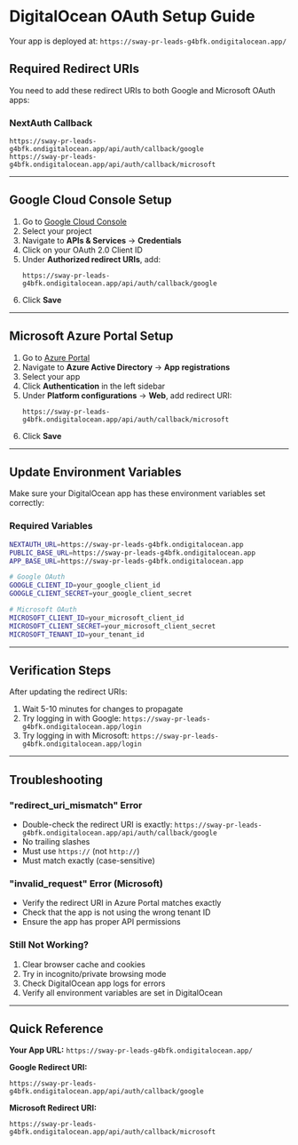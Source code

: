 # DigitalOcean OAuth Setup Guide

Your app is deployed at: `https://sway-pr-leads-g4bfk.ondigitalocean.app/`

## Required Redirect URIs

You need to add these redirect URIs to both Google and Microsoft OAuth apps:

### NextAuth Callback
```
https://sway-pr-leads-g4bfk.ondigitalocean.app/api/auth/callback/google
https://sway-pr-leads-g4bfk.ondigitalocean.app/api/auth/callback/microsoft
```

---

## Google Cloud Console Setup

1. Go to [Google Cloud Console](https://console.cloud.google.com/)
2. Select your project
3. Navigate to **APIs & Services** → **Credentials**
4. Click on your OAuth 2.0 Client ID
5. Under **Authorized redirect URIs**, add:
   ```
   https://sway-pr-leads-g4bfk.ondigitalocean.app/api/auth/callback/google
   ```
6. Click **Save**

---

## Microsoft Azure Portal Setup

1. Go to [Azure Portal](https://portal.azure.com/)
2. Navigate to **Azure Active Directory** → **App registrations**
3. Select your app
4. Click **Authentication** in the left sidebar
5. Under **Platform configurations** → **Web**, add redirect URI:
   ```
   https://sway-pr-leads-g4bfk.ondigitalocean.app/api/auth/callback/microsoft
   ```
6. Click **Save**

---

## Update Environment Variables

Make sure your DigitalOcean app has these environment variables set correctly:

### Required Variables
```bash
NEXTAUTH_URL=https://sway-pr-leads-g4bfk.ondigitalocean.app
PUBLIC_BASE_URL=https://sway-pr-leads-g4bfk.ondigitalocean.app
APP_BASE_URL=https://sway-pr-leads-g4bfk.ondigitalocean.app

# Google OAuth
GOOGLE_CLIENT_ID=your_google_client_id
GOOGLE_CLIENT_SECRET=your_google_client_secret

# Microsoft OAuth
MICROSOFT_CLIENT_ID=your_microsoft_client_id
MICROSOFT_CLIENT_SECRET=your_microsoft_client_secret
MICROSOFT_TENANT_ID=your_tenant_id
```

---

## Verification Steps

After updating the redirect URIs:

1. Wait 5-10 minutes for changes to propagate
2. Try logging in with Google: `https://sway-pr-leads-g4bfk.ondigitalocean.app/login`
3. Try logging in with Microsoft: `https://sway-pr-leads-g4bfk.ondigitalocean.app/login`

---

## Troubleshooting

### "redirect_uri_mismatch" Error
- Double-check the redirect URI is exactly: `https://sway-pr-leads-g4bfk.ondigitalocean.app/api/auth/callback/google`
- No trailing slashes
- Must use `https://` (not `http://`)
- Must match exactly (case-sensitive)

### "invalid_request" Error (Microsoft)
- Verify the redirect URI in Azure Portal matches exactly
- Check that the app is not using the wrong tenant ID
- Ensure the app has proper API permissions

### Still Not Working?
1. Clear browser cache and cookies
2. Try in incognito/private browsing mode
3. Check DigitalOcean app logs for errors
4. Verify all environment variables are set in DigitalOcean

---

## Quick Reference

**Your App URL:** `https://sway-pr-leads-g4bfk.ondigitalocean.app/`

**Google Redirect URI:**
```
https://sway-pr-leads-g4bfk.ondigitalocean.app/api/auth/callback/google
```

**Microsoft Redirect URI:**
```
https://sway-pr-leads-g4bfk.ondigitalocean.app/api/auth/callback/microsoft
```

